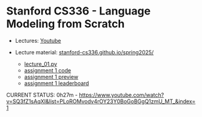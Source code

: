 # Stanford CS336 - Language Modeling from Scratch

- Lectures: [Youtube](https://www.youtube.com/playlist?list=PLoROMvodv4rOY23Y0BoGoBGgQ1zmU_MT_)

- Lecture material: [stanford-cs336.github.io/spring2025/](https://stanford-cs336.github.io/spring2025/)
  - [lecture_01.py](https://stanford-cs336.github.io/spring2025-lectures/?trace=var%2Ftraces%2Flecture_01.json&step=44)
  - [assignment 1 code](https://github.com/stanford-cs336/assignment1-basics/tree/main)
  - [assignment 1  preview](https://github.com/stanford-cs336/assignment1-basics/blob/main/cs336_spring2025_assignment1_basics.pdf)
  - [assignment 1 leaderboard](https://github.com/stanford-cs336/spring2025-assignment1-basics-leaderboard/tree/master)

CURRENT STATUS: 0h27m - https://www.youtube.com/watch?v=SQ3fZ1sAqXI&list=PLoROMvodv4rOY23Y0BoGoBGgQ1zmU_MT_&index=1